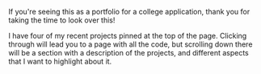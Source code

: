 If you're seeing this as a portfolio for a college application, thank you for taking the time to look over this! 

I have four of my recent projects pinned at the top of the page. Clicking through will lead you to a page with all the code, but scrolling down there will be a section with a description of the projects, and different aspects that I want to highlight about it.
